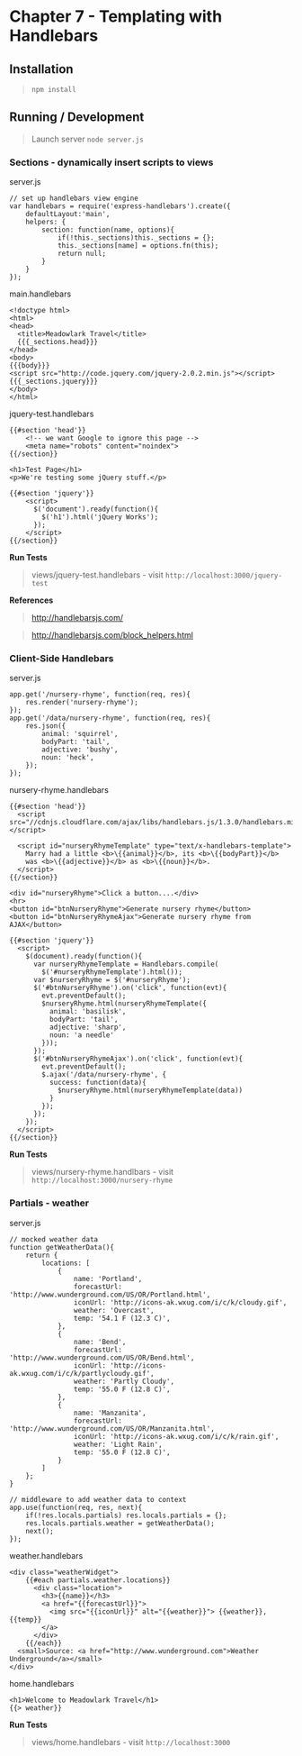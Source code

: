 Chapter 7 - Templating with Handlebars
================================

## Installation

> `npm install`

## Running / Development

> Launch server `node server.js`

### Sections - dynamically insert scripts to views

server.js

```
// set up handlebars view engine
var handlebars = require('express-handlebars').create({
    defaultLayout:'main',
    helpers: {
        section: function(name, options){
            if(!this._sections)this._sections = {};
            this._sections[name] = options.fn(this);
            return null;
        }
    }
});
```

main.handlebars

```
<!doctype html>
<html>
<head>
  <title>Meadowlark Travel</title>
  {{{_sections.head}}}
</head>
<body>
{{{body}}}
<script src="http://code.jquery.com/jquery-2.0.2.min.js"></script>
{{{_sections.jquery}}}
</body>
</html>
```

jquery-test.handlebars

```
{{#section 'head'}}
    <!-- we want Google to ignore this page -->
    <meta name="robots" content="noindex">
{{/section}}

<h1>Test Page</h1>
<p>We're testing some jQuery stuff.</p>

{{#section 'jquery'}}
    <script>
      $('document').ready(function(){
        $('h1').html('jQuery Works');
      });
    </script>
{{/section}}
```

**Run Tests**

> views/jquery-test.handlebars - visit `http://localhost:3000/jquery-test`

**References**

> http://handlebarsjs.com/

> http://handlebarsjs.com/block_helpers.html

### Client-Side Handlebars

server.js

```
app.get('/nursery-rhyme', function(req, res){
    res.render('nursery-rhyme');
});
app.get('/data/nursery-rhyme', function(req, res){
    res.json({
        animal: 'squirrel',
        bodyPart: 'tail',
        adjective: 'bushy',
        noun: 'heck',
    });
});
```

nursery-rhyme.handlebars

```
{{#section 'head'}}
  <script src="//cdnjs.cloudflare.com/ajax/libs/handlebars.js/1.3.0/handlebars.min.js"></script>

  <script id="nurseryRhymeTemplate" type="text/x-handlebars-template">
    Marry had a little <b>\{{animal}}</b>, its <b>\{{bodyPart}}</b>
    was <b>\{{adjective}}</b> as <b>\{{noun}}</b>.
  </script>
{{/section}}

<div id="nurseryRhyme">Click a button....</div>
<hr>
<button id="btnNurseryRhyme">Generate nursery rhyme</button>
<button id="btnNurseryRhymeAjax">Generate nursery rhyme from AJAX</button>

{{#section 'jquery'}}
  <script>
    $(document).ready(function(){
      var nurseryRhymeTemplate = Handlebars.compile(
        $('#nurseryRhymeTemplate').html());
      var $nurseryRhyme = $('#nurseryRhyme');
      $('#btnNurseryRhyme').on('click', function(evt){
        evt.preventDefault();
        $nurseryRhyme.html(nurseryRhymeTemplate({
          animal: 'basilisk',
          bodyPart: 'tail',
          adjective: 'sharp',
          noun: 'a needle'
        }));
      });
      $('#btnNurseryRhymeAjax').on('click', function(evt){
        evt.preventDefault();
        $.ajax('/data/nursery-rhyme', {
          success: function(data){
            $nurseryRhyme.html(nurseryRhymeTemplate(data))
          }
        });
      });
    });
  </script>
{{/section}}
```

**Run Tests**

> views/nursery-rhyme.handlbars - visit `http://localhost:3000/nursery-rhyme`

### Partials - weather

server.js

```
// mocked weather data
function getWeatherData(){
    return {
        locations: [
            {
                name: 'Portland',
                forecastUrl: 'http://www.wunderground.com/US/OR/Portland.html',
                iconUrl: 'http://icons-ak.wxug.com/i/c/k/cloudy.gif',
                weather: 'Overcast',
                temp: '54.1 F (12.3 C)',
            },
            {
                name: 'Bend',
                forecastUrl: 'http://www.wunderground.com/US/OR/Bend.html',
                iconUrl: 'http://icons-ak.wxug.com/i/c/k/partlycloudy.gif',
                weather: 'Partly Cloudy',
                temp: '55.0 F (12.8 C)',
            },
            {
                name: 'Manzanita',
                forecastUrl: 'http://www.wunderground.com/US/OR/Manzanita.html',
                iconUrl: 'http://icons-ak.wxug.com/i/c/k/rain.gif',
                weather: 'Light Rain',
                temp: '55.0 F (12.8 C)',
            }
        ]
    };
}

// middleware to add weather data to context
app.use(function(req, res, next){
    if(!res.locals.partials) res.locals.partials = {};
    res.locals.partials.weather = getWeatherData();
    next();
});
```

weather.handlebars

```
<div class="weatherWidget">
    {{#each partials.weather.locations}}
      <div class="location">
        <h3>{{name}}</h3>
        <a href="{{forecastUrl}}">
          <img src="{{iconUrl}}" alt="{{weather}}"> {{weather}}, {{temp}}
        </a>
      </div>
    {{/each}}
  <small>Source: <a href="http://www.wunderground.com">Weather Underground</a></small>
</div>
```

home.handlebars

```
<h1>Welcome to Meadowlark Travel</h1>
{{> weather}}
```

**Run Tests**

> views/home.handlebars - visit `http://localhost:3000`
